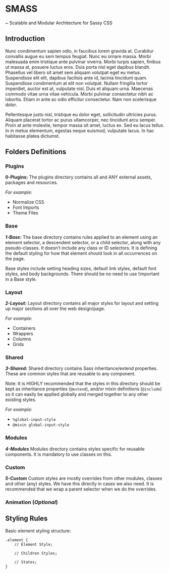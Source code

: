 # SMASS
~ Scalable and Modular Architecture for Sassy CSS

## Introduction
Nunc condimentum sapien odio, in faucibus lorem gravida at. Curabitur convallis augue eu sem tempus feugiat. Nunc eu ornare massa. Morbi malesuada enim tristique ante pulvinar viverra. Morbi turpis sapien, finibus ut massa at, posuere luctus eros. Duis porta nisl eget dapibus blandit. Phasellus vel libero sit amet sem aliquam volutpat eget eu metus. Suspendisse elit elit, dapibus facilisis ante id, lacinia tincidunt quam. Suspendisse condimentum at elit non volutpat. Nullam fringilla tortor imperdiet, auctor est at, vulputate nisl. Duis et aliquam urna. Maecenas commodo vitae urna vitae vehicula. Morbi pulvinar consectetur nibh ac lobortis. Etiam in ante ac odio efficitur consectetur. Nam non scelerisque dolor.

Pellentesque justo nisl, tristique eu dolor eget, sollicitudin ultricies purus. Aliquam placerat tortor ac purus ullamcorper, nec tincidunt arcu semper. Proin at ante molestie, tempor massa sit amet, luctus ex. Sed eu lacus tellus. In in metus elementum, egestas neque euismod, vulputate lacus. In hac habitasse platea dictumst.

## Folders Definitions

### Plugins
**0-Plugins:** The plugins directory contains all and ANY external assets, packages and resources.

_For example:_
- Normalize CSS
- Font Imports
- Theme Files

### Base
_**1-Base:**_ The base directory contains rules applied to an element using an element selector, a descendent selector, or a child selector, along with any pseudo-classes. It doesn’t include any class or ID selectors. It is defining the default styling for how that element should look in all occurrences on the page. 

Base styles include setting heading sizes, default link styles, default font styles, and body backgrounds. There should be no need to use !important in a Base style.

### Layout
_**2-Layout:**_ Layout directory contains all major styles for layout and setting up major sections all over the web design/page.

_For example:_
- Containers
- Wrappers
- Columns
- Grids

### Shared
_**3-Shared:**_ Shared directory contains Sass inheritance/extend properties. These are common styles that are reusable to any component.

Note: It is HIGHLY recommended that the styles in this directory should be kept as inheritance properties (```@extend```), and/or mixin definitions (```@include```) so it can easily be applied globally and merged together to any other existing styles.

_For example:_
- ```%global-input-style```
- ```@mixin global-input-style```

### Modules
_**4-Modules**_ Modules directory contains styles specific for reusable components. It is mandatory to use classes on this.

### Custom
_**5-Custom**_ Custom styles are mostly overrides from other modules, classes and other (any) styles. We have this directly in cases we also need. It is recommended that we wrap a parent selector when we do the overrides.

### Animation (_Optional_)

## Styling Rules

Basic element styling structure:
```
.element {
    // Element Style;

    // Children Styles;

    // States;
}
```
